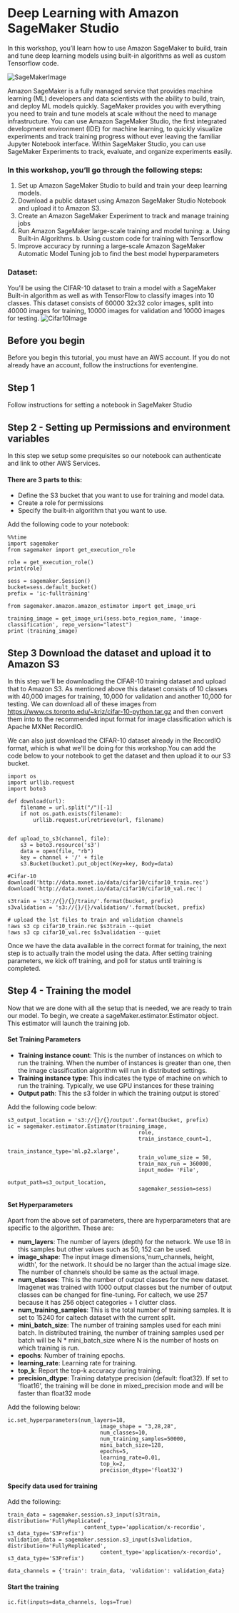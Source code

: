 # Deep Learning with Amazon SageMaker Studio

In this workshop, you’ll learn how to use Amazon SageMaker to build, train and tune deep learning models using built-in algorithms as well as custom Tensorflow code. 

![SageMakerImage](https://sagemaker-workshop.com/images/sm-overview.png)

Amazon SageMaker is a fully managed service that provides machine learning (ML) developers and data scientists with the ability to build, train, and deploy ML models quickly. SageMaker provides you with everything you need to train and tune models at scale without the need to manage infrastructure. You can use Amazon SageMaker Studio, the first integrated development environment (IDE) for machine learning, to quickly visualize experiments and track training progress without ever leaving the familiar Jupyter Notebook interface. Within SageMaker Studio, you can use SageMaker Experiments to track, evaluate, and organize
experiments easily.


### In this workshop, you’ll go through the following steps:
1. Set up Amazon SageMaker Studio to build and train your deep learning models. 
2. Download a public dataset using Amazon SageMaker Studio Notebook and upload it to Amazon S3.
3. Create an Amazon SageMaker Experiment to track and manage training jobs
4. Run Amazon SageMaker large-scale training and model tuning:
	a. Using Built-in Algorithms. 
	b. Using custom code for training with Tensorflow
5. Improve accuracy by running a large-scale Amazon SageMaker Automatic Model Tuning job to find the best model hyperparameters

### Dataset: 
You’ll be using the CIFAR-10 dataset to train a model with a SageMaker Built-in algorithm as well as with TensorFlow to classify images into 10 classes. This dataset consists of 60000 32x32 color images, split into 40000 images for training, 10000 images for validation
and 10000 images for testing.
![Cifar10Image](https://cdn.analyticsvidhya.com/wp-content/uploads/2020/02/1_sGochNLZ-qfesdyjadgXNw.png)


## Before you begin
Before you begin this tutorial, you must have an AWS account. If you do not already have an account, follow the instructions for eventengine. 

## Step 1
Follow instructions for setting a notebook in SageMaker Studio

## Step 2 - Setting up Permissions and environment variables
In this step we setup some prequisites so our notebook can authenticate and link to other AWS Services. 
#### There are 3 parts to this: 
- Define the S3 bucket that you want to use for training and model data.
- Create a role for permissions
- Specify the built-in algorithm that you want to use. 

Add the following code to your notebook:
```
%%time
import sagemaker
from sagemaker import get_execution_role

role = get_execution_role()
print(role)

sess = sagemaker.Session()
bucket=sess.default_bucket()
prefix = 'ic-fulltraining'
```

```
from sagemaker.amazon.amazon_estimator import get_image_uri

training_image = get_image_uri(sess.boto_region_name, 'image-classification', repo_version="latest")
print (training_image)
```

## Step 3 Download the dataset and upload it to Amazon S3
In this step we'll be downloading the CIFAR-10 training dataset and upload that to Amazon S3. As mentioned above this dataset consists of 10 classes with 40,000 images for training, 10,000 for validation and another 10,000 for testing. We can download all of these images from https://www.cs.toronto.edu/~kriz/cifar-10-python.tar.gz and then convert them into to the recommended input format for image classification which is Apache MXNet RecordIO. 

We can also just download the CIFAR-10 dataset already in the RecordIO format, which is what we'll be doing for this workshop.You can add the code below to your notebook to get the dataset and then upload it to our S3 bucket. 

```
import os 
import urllib.request
import boto3

def download(url):
    filename = url.split("/")[-1]
    if not os.path.exists(filename):
        urllib.request.urlretrieve(url, filename)

        
def upload_to_s3(channel, file):
    s3 = boto3.resource('s3')
    data = open(file, "rb")
    key = channel + '/' + file
    s3.Bucket(bucket).put_object(Key=key, Body=data)
    
#Cifar-10
download('http://data.mxnet.io/data/cifar10/cifar10_train.rec')
download('http://data.mxnet.io/data/cifar10/cifar10_val.rec')
```

```
s3train = 's3://{}/{}/train/'.format(bucket, prefix)
s3validation = 's3://{}/{}/validation/'.format(bucket, prefix)

# upload the lst files to train and validation channels
!aws s3 cp cifar10_train.rec $s3train --quiet
!aws s3 cp cifar10_val.rec $s3validation --quiet
```

Once we have the data available in the correct format for training, the next step is to actually train the model using the data. After setting training parameters, we kick off training, and poll for status until training is completed.

## Step 4 - Training the model
Now that we are done with all the setup that is needed, we are ready to train our model. To begin, we create a sageMaker.estimator.Estimator object. This estimator will launch the training job. 

#### Set Training Parameters
- **Training instance count**: This is the number of instances on which to run the training. When the number of instances is greater than one, then the image classification algorithm will run in distributed settings.
- **Training instance type**: This indicates the type of machine on which to run the training. Typically, we use GPU instances for these training
- **Output path**: This the s3 folder in which the training output is stored`

Add the following code below: 

```
s3_output_location = 's3://{}/{}/output'.format(bucket, prefix)
ic = sagemaker.estimator.Estimator(training_image,
                                         role, 
                                         train_instance_count=1, 
                                         train_instance_type='ml.p2.xlarge',
                                         train_volume_size = 50,
                                         train_max_run = 360000,
                                         input_mode= 'File',
                                         output_path=s3_output_location,
                                         sagemaker_session=sess)
```

#### Set Hyperparameters
Apart from the above set of parameters, there are hyperparameters that are specific to the algorithm. These are:
- **num_layers**: The number of layers (depth) for the network. We use 18 in this samples but other values such as 50, 152 can be used.
- **image_shape**: The input image dimensions,'num_channels, height, width', for the network. It should be no larger than the actual image size. The number of channels should be same as the actual image.
- **num_classes**: This is the number of output classes for the new dataset. Imagenet was trained with 1000 output classes but the number of output classes can be changed for fine-tuning. For caltech, we use 257 because it has 256 object categories + 1 clutter class.
- **num_training_samples**: This is the total number of training samples. It is set to 15240 for caltech dataset with the current split.
- **mini_batch_size**: The number of training samples used for each mini batch. In distributed training, the number of training samples used per batch will be N * mini_batch_size where N is the number of hosts on which training is run.
- **epochs**: Number of training epochs.
- **learning_rate**: Learning rate for training.
- **top_k**: Report the top-k accuracy during training.
- **precision_dtype**: Training datatype precision (default: float32). If set to 'float16', the training will be done in mixed_precision mode and will be faster than float32 mode

Add the following below: 

```
ic.set_hyperparameters(num_layers=18,
                             image_shape = "3,28,28",
                             num_classes=10,
                             num_training_samples=50000,
                             mini_batch_size=128,
                             epochs=5,
                             learning_rate=0.01,
                             top_k=2,
                             precision_dtype='float32')
```

#### Specify data used for training
Add the following: 

```
train_data = sagemaker.session.s3_input(s3train, distribution='FullyReplicated', 
                        content_type='application/x-recordio', s3_data_type='S3Prefix')
validation_data = sagemaker.session.s3_input(s3validation, distribution='FullyReplicated', 
                             content_type='application/x-recordio', s3_data_type='S3Prefix')

data_channels = {'train': train_data, 'validation': validation_data}
```

#### Start the training

```
ic.fit(inputs=data_channels, logs=True)
```

